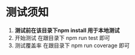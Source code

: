 # 测试须知

1. **测试前在该目录下npm install 用于本地测试**
2. 开始测试 在跟目录下 npm run test 即可
3. 测试覆盖率 在跟目录下 npm run coverage 即可
